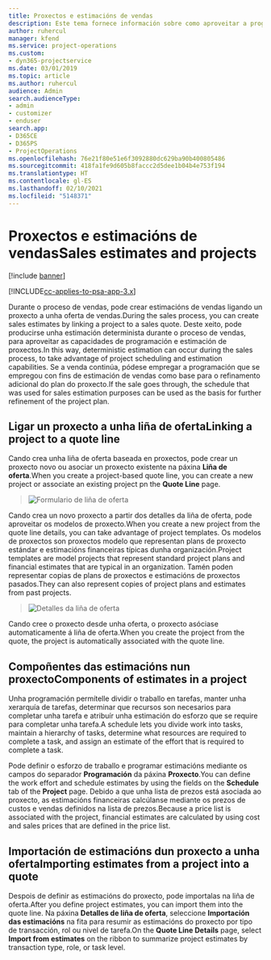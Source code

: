 ```yaml
---
title: Proxectos e estimacións de vendas
description: Este tema fornece información sobre como aproveitar a programación e as estimacións no proceso de vendas.
author: ruhercul
manager: kfend
ms.service: project-operations
ms.custom:
- dyn365-projectservice
ms.date: 03/01/2019
ms.topic: article
ms.author: ruhercul
audience: Admin
search.audienceType:
- admin
- customizer
- enduser
search.app:
- D365CE
- D365PS
- ProjectOperations
ms.openlocfilehash: 76e21f80e51e6f3092880dc629ba90b400805486
ms.sourcegitcommit: 418fa1fe9d605b8faccc2d5dee1b04b4e753f194
ms.translationtype: HT
ms.contentlocale: gl-ES
ms.lasthandoff: 02/10/2021
ms.locfileid: "5148371"
---
```

# <a name="sales-estimates-and-projects"></a><span data-ttu-id="06824-103">Proxectos e estimacións de vendas</span><span class="sxs-lookup"><span data-stu-id="06824-103">Sales estimates and projects</span></span>

[!include [banner](../includes/psa-now-project-operations.md)]

[!INCLUDE[cc-applies-to-psa-app-3.x](../includes/cc-applies-to-psa-app-3x.md)]

<span data-ttu-id="06824-104">Durante o proceso de vendas, pode crear estimacións de vendas ligando un proxecto a unha oferta de vendas.</span><span class="sxs-lookup"><span data-stu-id="06824-104">During the sales process, you can create sales estimates by linking a project to a sales quote.</span></span> <span data-ttu-id="06824-105">Deste xeito, pode producirse unha estimación determinista durante o proceso de vendas, para aproveitar as capacidades de programación e estimación de proxectos.</span><span class="sxs-lookup"><span data-stu-id="06824-105">In this way, deterministic estimation can occur during the sales process, to take advantage of project scheduling and estimation capabilities.</span></span> <span data-ttu-id="06824-106">Se a venda continúa, pódese empregar a programación que se empregou con fins de estimación de vendas como base para o refinamento adicional do plan do proxecto.</span><span class="sxs-lookup"><span data-stu-id="06824-106">If the sale goes through, the schedule that was used for sales estimation purposes can be used as the basis for further refinement of the project plan.</span></span>

## <a name="linking-a-project-to-a-quote-line"></a><span data-ttu-id="06824-107">Ligar un proxecto a unha liña de oferta</span><span class="sxs-lookup"><span data-stu-id="06824-107">Linking a project to a quote line</span></span>

<span data-ttu-id="06824-108">Cando crea unha liña de oferta baseada en proxectos, pode crear un proxecto novo ou asociar un proxecto existente na páxina **Liña de oferta**.</span><span class="sxs-lookup"><span data-stu-id="06824-108">When you create a project-based quote line, you can create a new project or associate an existing project pn the **Quote Line** page.</span></span> 

> ![Formulario de liña de oferta](media/project-8.png)
 
<span data-ttu-id="06824-110">Cando crea un novo proxecto a partir dos detalles da liña de oferta, pode aproveitar os modelos de proxecto.</span><span class="sxs-lookup"><span data-stu-id="06824-110">When you create a new project from the quote line details, you can take advantage of project templates.</span></span> <span data-ttu-id="06824-111">Os modelos de proxectos son proxectos modelo que representan plans de proxecto estándar e estimacións financeiras típicas dunha organización.</span><span class="sxs-lookup"><span data-stu-id="06824-111">Project templates are model projects that represent standard project plans and financial estimates that are typical in an organization.</span></span> <span data-ttu-id="06824-112">Tamén poden representar copias de plans de proxectos e estimacións de proxectos pasados.</span><span class="sxs-lookup"><span data-stu-id="06824-112">They can also represent copies of project plans and estimates from past projects.</span></span>

> ![Detalles da liña de oferta](media/project-9.png)
  
<span data-ttu-id="06824-114">Cando cree o proxecto desde unha oferta, o proxecto asóciase automaticamente á liña de oferta.</span><span class="sxs-lookup"><span data-stu-id="06824-114">When you create the project from the quote, the project is automatically associated with the quote line.</span></span>

## <a name="components-of-estimates-in-a-project"></a><span data-ttu-id="06824-115">Compoñentes das estimacións nun proxecto</span><span class="sxs-lookup"><span data-stu-id="06824-115">Components of estimates in a project</span></span>

<span data-ttu-id="06824-116">Unha programación permítelle dividir o traballo en tarefas, manter unha xerarquía de tarefas, determinar que recursos son necesarios para completar unha tarefa e atribuír unha estimación do esforzo que se require para completar unha tarefa.</span><span class="sxs-lookup"><span data-stu-id="06824-116">A schedule lets you divide work into tasks, maintain a hierarchy of tasks, determine what resources are required to complete a task, and assign an estimate of the effort that is required to complete a task.</span></span>

<span data-ttu-id="06824-117">Pode definir o esforzo de traballo e programar estimacións mediante os campos do separador **Programación** da páxina **Proxecto**.</span><span class="sxs-lookup"><span data-stu-id="06824-117">You can define the work effort and schedule estimates by using the fields on the **Schedule** tab of the **Project** page.</span></span> <span data-ttu-id="06824-118">Debido a que unha lista de prezos está asociada ao proxecto, as estimacións financeiras calcúlanse mediante os prezos de custos e vendas definidos na lista de prezos.</span><span class="sxs-lookup"><span data-stu-id="06824-118">Because a price list is associated with the project, financial estimates are calculated by using cost and sales prices that are defined in the price list.</span></span>

## <a name="importing-estimates-from-a-project-into-a-quote"></a><span data-ttu-id="06824-119">Importación de estimacións dun proxecto a unha oferta</span><span class="sxs-lookup"><span data-stu-id="06824-119">Importing estimates from a project into a quote</span></span>

<span data-ttu-id="06824-120">Despois de definir as estimacións do proxecto, pode importalas na liña de oferta.</span><span class="sxs-lookup"><span data-stu-id="06824-120">After you define project estimates, you can import them into the quote line.</span></span> <span data-ttu-id="06824-121">Na páxina **Detalles de liña de oferta**, seleccione **Importación das estimacións** na fita para resumir as estimacións do proxecto por tipo de transacción, rol ou nivel de tarefa.</span><span class="sxs-lookup"><span data-stu-id="06824-121">On the **Quote Line Details** page, select **Import from estimates** on the ribbon to summarize project estimates by transaction type, role, or task level.</span></span>
